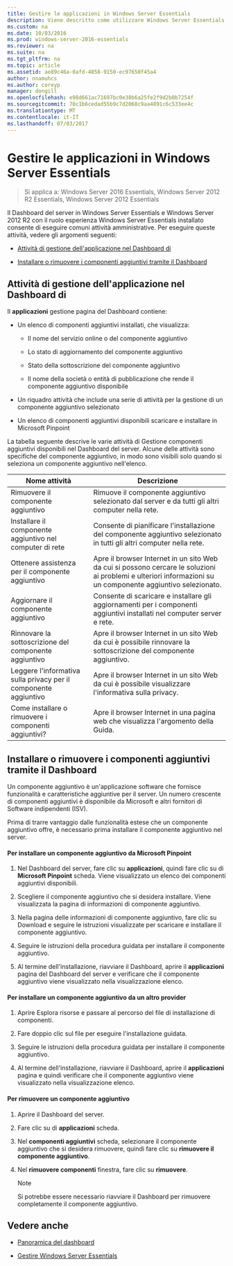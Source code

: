 ```yaml
---
title: Gestire le applicazioni in Windows Server Essentials
description: Viene descritto come utilizzare Windows Server Essentials
ms.custom: na
ms.date: 10/03/2016
ms.prod: windows-server-2016-essentials
ms.reviewer: na
ms.suite: na
ms.tgt_pltfrm: na
ms.topic: article
ms.assetid: ae89c46a-0afd-4858-9150-ec97650f45a4
author: nnamuhcs
ms.author: coreyp
manager: dongill
ms.openlocfilehash: e98d661ac71697bc0e38b6a25fe2f9d2b0b7254f
ms.sourcegitcommit: 70c1b6cedad55b9c7d2068c9aa4891c6c533ee4c
ms.translationtype: MT
ms.contentlocale: it-IT
ms.lasthandoff: 07/03/2017
---
```

# <a name="manage-applications-in-windows-server-essentials"></a>Gestire le applicazioni in Windows Server Essentials

>Si applica a: Windows Server 2016 Essentials, Windows Server 2012 R2 Essentials, Windows Server 2012 Essentials
 
 Il Dashboard del server in Windows Server Essentials e Windows Server 2012 R2 con il ruolo esperienza Windows Server Essentials installato consente di eseguire comuni attività amministrative. Per eseguire queste attività, vedere gli argomenti seguenti:  
  
-   [Attività di gestione dell'applicazione nel Dashboard di](Manage-Applications-in-Windows-Server-Essentials.md#BKMK_1)  
  
-   [Installare o rimuovere i componenti aggiuntivi tramite il Dashboard](Manage-Applications-in-Windows-Server-Essentials.md#BKMK_2)  
  
##  <a name="BKMK_1"></a>Attività di gestione dell'applicazione nel Dashboard di  
 Il **applicazioni** gestione pagina del Dashboard contiene:  
  
-   Un elenco di componenti aggiuntivi installati, che visualizza:  
  
    -   Il nome del servizio online o del componente aggiuntivo  
  
    -   Lo stato di aggiornamento del componente aggiuntivo  
  
    -   Stato della sottoscrizione del componente aggiuntivo  
  
    -   Il nome della società o entità di pubblicazione che rende il componente aggiuntivo disponibile  
  
-   Un riquadro attività che include una serie di attività per la gestione di un componente aggiuntivo selezionato  
  
-   Un elenco di componenti aggiuntivi disponibili scaricare e installare in Microsoft Pinpoint  
  
 La tabella seguente descrive le varie attività di Gestione componenti aggiuntivi disponibili nel Dashboard del server. Alcune delle attività sono specifiche del componente aggiuntivo, in modo sono visibili solo quando si seleziona un componente aggiuntivo nell'elenco.  
  
|Nome attività|Descrizione|  
|---------------|-----------------|  
|Rimuovere il componente aggiuntivo|Rimuove il componente aggiuntivo selezionato dal server e da tutti gli altri computer nella rete.|  
|Installare il componente aggiuntivo nel computer di rete|Consente di pianificare l'installazione del componente aggiuntivo selezionato in tutti gli altri computer nella rete.|  
|Ottenere assistenza per il componente aggiuntivo|Apre il browser Internet in un sito Web da cui si possono cercare le soluzioni ai problemi e ulteriori informazioni su un componente aggiuntivo selezionato.|  
|Aggiornare il componente aggiuntivo|Consente di scaricare e installare gli aggiornamenti per i componenti aggiuntivi installati nel computer server e rete.|  
|Rinnovare la sottoscrizione del componente aggiuntivo|Apre il browser Internet in un sito Web da cui è possibile rinnovare la sottoscrizione del componente aggiuntivo.|  
|Leggere l'informativa sulla privacy per il componente aggiuntivo|Apre il browser Internet in un sito Web da cui è possibile visualizzare l'informativa sulla privacy.|  
|Come installare o rimuovere i componenti aggiuntivi?|Apre il browser Internet in una pagina web che visualizza l'argomento della Guida.|  
  
##  <a name="BKMK_2"></a>Installare o rimuovere i componenti aggiuntivi tramite il Dashboard  
 Un componente aggiuntivo è un'applicazione software che fornisce funzionalità e caratteristiche aggiuntive per il server. Un numero crescente di componenti aggiuntivi è disponibile da Microsoft e altri fornitori di Software indipendenti (ISV).  
  
 Prima di trarre vantaggio dalle funzionalità estese che un componente aggiuntivo offre, è necessario prima installare il componente aggiuntivo nel server.  
  
#### <a name="to-install-an-add-in-from-microsoft-pinpoint"></a>Per installare un componente aggiuntivo da Microsoft Pinpoint  
  
1.  Nel Dashboard del server, fare clic su **applicazioni**, quindi fare clic su di **Microsoft Pinpoint** scheda.  Viene visualizzato un elenco dei componenti aggiuntivi disponibili.  
  
2.  Scegliere il componente aggiuntivo che si desidera installare. Viene visualizzata la pagina di informazioni di componente aggiuntivo.  
  
3.  Nella pagina delle informazioni di componente aggiuntivo, fare clic su Download e seguire le istruzioni visualizzate per scaricare e installare il componente aggiuntivo.  
  
4.  Seguire le istruzioni della procedura guidata per installare il componente aggiuntivo.  
  
5.  Al termine dell'installazione, riavviare il Dashboard, aprire il **applicazioni** pagina del Dashboard del server e verificare che il componente aggiuntivo viene visualizzato nella visualizzazione elenco.  
  
#### <a name="to-install-an-add-in-from-another-provider"></a>Per installare un componente aggiuntivo da un altro provider  
  
1.  Aprire Esplora risorse e passare al percorso del file di installazione di componenti.  
  
2.  Fare doppio clic sul file per eseguire l'installazione guidata.  
  
3.  Seguire le istruzioni della procedura guidata per installare il componente aggiuntivo.  
  
4.  Al termine dell'installazione, riavviare il Dashboard, aprire il **applicazioni** pagina e quindi verificare che il componente aggiuntivo viene visualizzato nella visualizzazione elenco.  
  
#### <a name="to-remove-an-add-in"></a>Per rimuovere un componente aggiuntivo  
  
1.  Aprire il Dashboard del server.  
  
2.  Fare clic su di **applicazioni** scheda.  
  
3.  Nel **componenti aggiuntivi** scheda, selezionare il componente aggiuntivo che si desidera rimuovere, quindi fare clic su **rimuovere il componente aggiuntivo**.  
  
4.  Nel **rimuovere componenti** finestra, fare clic su **rimuovere**.  
  
    > [!NOTE]
    >  Si potrebbe essere necessario riavviare il Dashboard per rimuovere completamente il componente aggiuntivo.  
  
## <a name="see-also"></a>Vedere anche  
  
-   [Panoramica del dashboard](Overview-of-the-Dashboard-in-Windows-Server-Essentials.md)  
  
-   [Gestire Windows Server Essentials](Manage-Windows-Server-Essentials.md)
